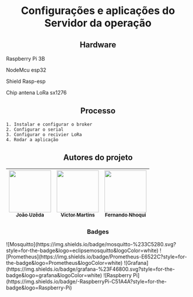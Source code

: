 <h1 align="center"> Configurações e aplicações do Servidor da operação </h1>

<h2 align="center"> Hardware </h2>
  
<p aling = "center">   Raspberry Pi 3B</p>
<p aling = "center"> NodeMcu esp32</p>
<p aling = "center"> Shield Rasp-esp</p>
<p aling = "center"> Chip antena LoRa sx1276</p>
</p>

<h2 align="center"> Processo </h2>

    1. Instalar e configurar o broker
    2. Configurar o serial
    3. Configurar o recivier LoRa
    4. Rodar a aplicação 

<h2 align="center"> Autores do projeto</h2>

| [<img loading="lazy" src="https://avatars.githubusercontent.com/u/55409817?v=4" width=115><br><sub>João Uzêda</sub>](https://github.com/joaouzeda) |  [<img loading="lazy" src="https://avatars.githubusercontent.com/u/162138511?v=4" width=115><br><sub>Victor Martins</sub>](https://github.com/victorMartins2024) |  [<img loading="lazy" src="https://avatars.githubusercontent.com/u/167223272?v=4" width=115><br><sub>Fernando Nhoqui</sub>](https://github.com/FernandoNhoqui) |
| :---: | :---: | :---: |

<h3 align="center"> Badges </h3>
![Mosquitto](https://img.shields.io/badge/mosquitto-%233C5280.svg?style=for-the-badge&logo=eclipsemosquitto&logoColor=white)
![Prometheus](https://img.shields.io/badge/Prometheus-E6522C?style=for-the-badge&logo=Prometheus&logoColor=white)
![Grafana](https://img.shields.io/badge/grafana-%23F46800.svg?style=for-the-badge&logo=grafana&logoColor=white)
![Raspberry Pi](https://img.shields.io/badge/-RaspberryPi-C51A4A?style=for-the-badge&logo=Raspberry-Pi)